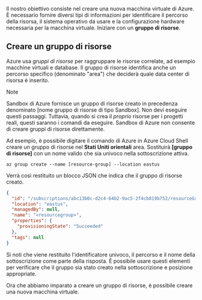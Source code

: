 Il nostro obiettivo consiste nel creare una nuova macchina virtuale di Azure. È necessario fornire diversi tipi di informazioni per identificare il percorso della risorsa, il sistema operativo da usare e la configurazione hardware necessaria per la macchina virtuale. Iniziare con un **gruppo di risorse**.

## <a name="create-a-resource-group"></a>Creare un gruppo di risorse

Azure usa _gruppi di risorse_ per raggruppare le risorse correlate, ad esempio macchine virtuali e database. Il gruppo di risorse identifica anche un percorso specifico (denominato "area") che deciderà quale data center di risorsa è inserito.

> [!NOTE]
> Sandbox di Azure fornisce un gruppo di risorse creato in precedenza denominato <rgn>[nome gruppo di risorse di tipo Sandbox]</rgn>. Non devi eseguire questi passaggi. Tuttavia, quando si crea il _proprio_ risorse per i progetti reali, questi saranno i comandi da eseguire. Sandbox di Azure non consente di creare gruppi di risorse direttamente.

Ad esempio, è possibile digitare il comando di Azure in Azure Cloud Shell creare un gruppo di risorse nel **Stati Uniti orientali** area. Sostituirà **[gruppo di risorse]** con un nome valido che sia univoco nella sottoscrizione attiva.

```azurecli
az group create --name [resource-group] --location eastus
```

Verrà così restituito un blocco JSON che indica che il gruppo di risorse creato.

```json
{
  "id": "/subscriptions/abc13b0c-d2c4-64b2-9ac5-2f4cb819b752/resourceGroups/<resourcegroup>",
  "location": "eastus",
  "managedBy": null,
  "name": "<resourcegroup>",
  "properties": {
    "provisioningState": "Succeeded"
  },
  "tags": null
}
```

Si noti che viene restituito l'identificatore univoco, il percorso e il nome della sottoscrizione come parte della risposta. È possibile usare questi elementi per verificare che il gruppo sia stato creato nella sottoscrizione e posizione appropriate.

Ora che abbiamo imparato a creare un gruppo di risorse, è possibile creare una nuova macchina virtuale.